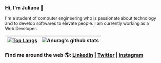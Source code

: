 ### Hi, I'm Juliana 👋 

I'm a student of computer engineering who is passionate about technology and to develop softwares to elevate people. I am currently working as a Web Developer.

| [![Top Langs](https://github-readme-stats.vercel.app/api/top-langs/?username=julianaibiapina&layout=compact&count_private=true)](https://github.com/anuraghazra/github-readme-stats)  |  ![Anurag's github stats](https://github-readme-stats.vercel.app/api?username=julianaibiapina&hide=prs,issues,contribs&count_private=true&show_icons=true)  |
| ------------------- | ------------------- |

### Find me around the web 🌎: <a href="https://www.linkedin.com/in/julianaibiapina/" target="_blank">LinkedIn</a> | <a href="https://twitter.com/ibiapina_ju" target="_blank">Twitter</a> | <a href="https://www.instagram.com/juliana_ibiapina/" target="_blank">Instagram</a>
<!-- LISTA DE EMOJIS
https://www.webfx.com/tools/emoji-cheat-sheet/
-->

